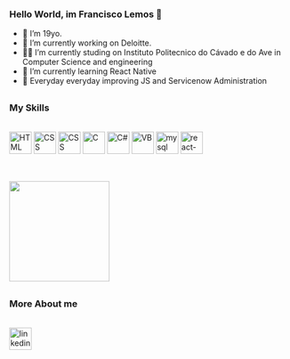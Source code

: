 ### Hello World, im Francisco Lemos 👋

- 👱 I’m 19yo.
- 🔭 I’m currently working on Deloitte.
- 👨‍🎓 I’m currently studing on Instituto Politecnico do Cávado e do Ave in Computer Science and engineering
- 🌱 I’m currently learning React Native
- 🌱 Everyday everyday improving JS and Servicenow Administration

##

### My Skills

<div style="display: inline_block"><br>
<img src="https://cdn.jsdelivr.net/gh/devicons/devicon/icons/html5/html5-original.svg" alt="HTML" width="40" height="40" style="max-width:100%; margin 0 2px;" /></img>
<img src="https://cdn.jsdelivr.net/gh/devicons/devicon/icons/css3/css3-original.svg" alt="CSS" width="40" height="40" style="max-width:100%; margin 0 2px;" /></img>
<img src="https://cdn.jsdelivr.net/gh/devicons/devicon/icons/javascript/javascript-original.svg" alt="CSS" width="40" height="40" style="max-width:100%; margin 0 2px;" /></img>
<img src="https://cdn.jsdelivr.net/gh/devicons/devicon/icons/c/c-original.svg" alt="C" width="40" height="40" style="max-width:100%; margin 0 2px;" /></img>
<img src="https://cdn.jsdelivr.net/gh/devicons/devicon/icons/csharp/csharp-original.svg" alt="C#" width="40" height="40" style="max-width:100%; margin 0 2px;" /></img>
<img src="https://cdn.jsdelivr.net/gh/devicons/devicon/icons/visualstudio/visualstudio-plain.svg" alt="VB" width="40" height="40" style="max-width:100%; margin 0 2px;" /></img>
<img src="https://cdn.jsdelivr.net/gh/devicons/devicon/icons/mysql/mysql-original.svg" alt="mysql" width="40" height="40" style="max-width:100%; margin 0 2px;" /></img>
<img src="https://cdn.jsdelivr.net/gh/devicons/devicon/icons/react/react-original.svg" alt="react-native" width="40" height="40" style="max-width:100%; margin 0 2px;"/>
          

</div>

##

<div style="display: inline_block"><br>
<img height="180cm" src="https://github-readme-stats.vercel.app/api/top-langs/?username=FranciscoLemos03&layout=compact&langs_count=16&theme=dark"/>
</div>

##

### More About me

<div style="display: inline_block"><br>
<a href="https://www.linkedin.com/in/francisco-lemos-461392245/">
<img src="https://cdn.jsdelivr.net/gh/devicons/devicon/icons/linkedin/linkedin-original.svg" alt="linkedin" width="40" height="40" style="max-width:100%; margin 0 2px;" /></img>
</a>
</div>
